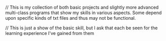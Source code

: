 // This is my collection of both basic projects and slightly more advanced multi-class programs that show my skills in various aspects. Some depend upon specific kinds of txt files and thus may not be functional. 

// This is just a show of the basic skill, but I ask that each be seen for the learning experience I've gained from them
